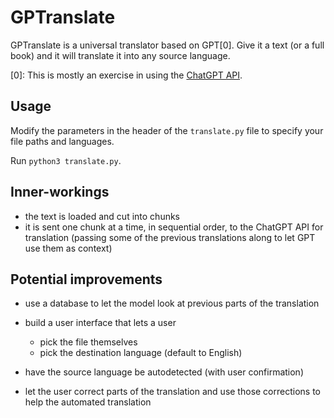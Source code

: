 # GPTranslate

GPTranslate is a universal translator based on GPT[0].
Give it a text (or a full book) and it will translate it into any source language.

[0]: This is mostly an exercise in using the [ChatGPT API](https://platform.openai.com/docs/guides/chat).

## Usage

Modify the parameters in the header of the `translate.py` file to specify your file paths and languages.

Run `python3 translate.py`.

## Inner-workings

* the text is loaded and cut into chunks
* it is sent one chunk at a time, in sequential order, to the ChatGPT API for translation
  (passing some of the previous translations along to let GPT use them as context)

## Potential improvements

* use a database to let the model look at previous parts of the translation

* build a user interface that lets a user 
    * pick the file themselves
    * pick the destination language (default to English)
* have the source language be autodetected
  (with user confirmation)
* let the user correct parts of the translation and use those corrections to help the automated translation
